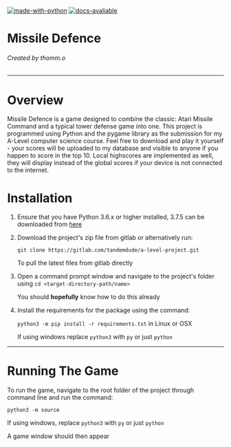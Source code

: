 [![made-with-python](https://img.shields.io/badge/Made%20with-Python-1f425f.svg)](https://www.python.org/)  [![docs-avaliable](https://img.shields.io/badge/Docs-Available-green.svg)](https://tandemdude.gitlab.io/a-level-project/)


# Missile Defence
###### Created by thomm.o
---
# Overview
Missile Defence is a game designed to combine the classic: Atari Missile Command and a typical tower defense
game into one. This project is programmed using Python and the pygame library as the submission for my
A-Level computer science course. Feel free to download and play it yourself - your scores will be uploaded
to my database and visible to anyone if you happen to score in the top 10. Local highscores are implemented
as well, they will display instead of the global scores if your device is not connected to the internet.

# Installation
1. Ensure that you have Python 3.6.x or higher installed, 3.7.5 can be downloaded from [here](https://www.python.org/downloads/release/python-375/)
2. Download the project's zip file from gitlab or alternatively run:
    
    `git clone https://gitlab.com/tandemdude/a-level-project.git`

    To pull the latest files from gitlab directly

3. Open a command prompt window and navigate to the project's folder using `cd <target-directory-path/name>`
    
    You should **hopefully** know how to do this already

4. Install the requirements for the package using the command:

    `python3 -m pip install -r requirements.txt` in Linux or OSX

    If using windows replace `python3` with `py` or just `python`

---
# Running The Game
To run the game, navigate to the root folder of the project through command line and run the command:

`python3 -m source`

If using windows, replace `python3` with `py` or just `python`

A game window should then appear
